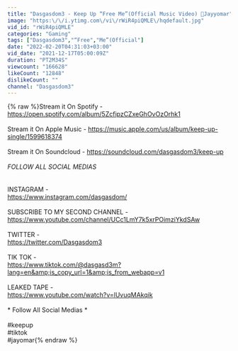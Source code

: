 ```yaml
---
title: "Dasgasdom3 - Keep Up “Free Me”(Official Music Video) 🎥Jayyomar"
image: "https:\/\/i.ytimg.com\/vi\/rWiR4piQMLE\/hqdefault.jpg"
vid_id: "rWiR4piQMLE"
categories: "Gaming"
tags: ["Dasgasdom3","“Free","Me”(Official"]
date: "2022-02-20T04:31:03+03:00"
vid_date: "2021-12-17T05:00:09Z"
duration: "PT2M34S"
viewcount: "166628"
likeCount: "12848"
dislikeCount: ""
channel: "Dasgasdom3"
---
```

{% raw %}Stream it On Spotify - <a rel="nofollow" target="blank" href="https://open.spotify.com/album/5ZcfipzCZxeGhOvOzOrhk1">https://open.spotify.com/album/5ZcfipzCZxeGhOvOzOrhk1</a><br /><br />Stream it On Apple Music - <a rel="nofollow" target="blank" href="https://music.apple.com/us/album/keep-up-single/1599618374">https://music.apple.com/us/album/keep-up-single/1599618374</a><br /><br />Stream it On Soundcloud - <a rel="nofollow" target="blank" href="https://soundcloud.com/dasgasdom3/keep-up">https://soundcloud.com/dasgasdom3/keep-up</a><br /><br />*FOLLOW ALL SOCIAL MEDIAS* <br /><br /><br />INSTAGRAM - <br /><a rel="nofollow" target="blank" href="https://www.instagram.com/dasgasdom/">https://www.instagram.com/dasgasdom/</a><br /><br />SUBSCRIBE TO MY SECOND CHANNEL - <a rel="nofollow" target="blank" href="https://www.youtube.com/channel/UCc1LmY7k5xrPOimziYkdSAw">https://www.youtube.com/channel/UCc1LmY7k5xrPOimziYkdSAw</a><br /><br />TWITTER -<br /><a rel="nofollow" target="blank" href="https://twitter.com/Dasgasdom3">https://twitter.com/Dasgasdom3</a><br /><br />TIK TOK -<br /><a rel="nofollow" target="blank" href="https://www.tiktok.com/@dasgasd3m?lang=en&amp;is_copy_url=1&amp;is_from_webapp=v1">https://www.tiktok.com/@dasgasd3m?lang=en&amp;is_copy_url=1&amp;is_from_webapp=v1</a><br /><br />LEAKED TAPE - <br /><a rel="nofollow" target="blank" href="https://www.youtube.com/watch?v=lUvuqMAkqik">https://www.youtube.com/watch?v=lUvuqMAkqik</a><br /><br />* Follow All Social Medias *<br /><br />#keepup<br />#tiktok<br />#jayomar{% endraw %}
